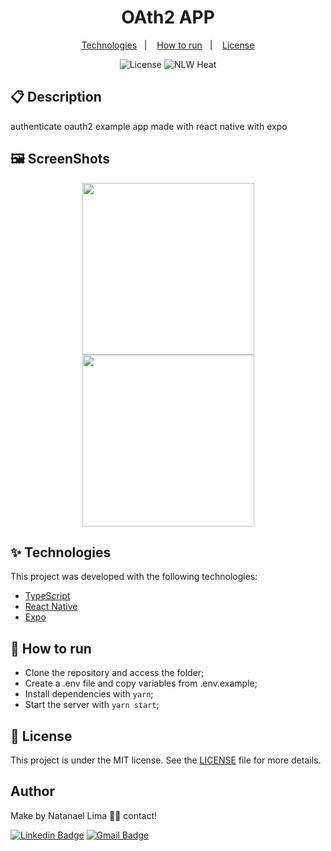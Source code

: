 <h1 align="center">OAth2 APP</h1>

<p align="center">
  <a href="#-technologies">Technologies</a>&nbsp;&nbsp;&nbsp;|&nbsp;&nbsp;&nbsp;
  <a href="#-How-to-run">How to run</a>&nbsp;&nbsp;&nbsp;|&nbsp;&nbsp;&nbsp;
  <a href="#-license">License</a>
</p>

<p align="center">
  <img alt="License" src="https://img.shields.io/static/v1?label=license&message=MIT&color=8257E5&labelColor=000000">
  <img src="https://img.shields.io/static/v1?label=example&message=pdf-report-generator&color=8257E5&labelColor=000000" alt="NLW Heat" />
</p>

## 📋 Description

authenticate oauth2 example app made with react native with expo 

## 🖼 ScreenShots

<p align='center'>
<img src='https://user-images.githubusercontent.com/52014318/141008305-1465a502-131b-44d9-9278-ca4d5be2e50a.png' width='275' />
<img src='https://user-images.githubusercontent.com/52014318/141008309-b2c5a599-6d46-4ed3-8f2b-b1db97364b0a.png' width='275' />
</p>

## ✨ Technologies

This project was developed with the following technologies:

- [TypeScript](https://www.typescriptlang.org/)
- [React Native](https://reactnative.dev/)
- [Expo](https://docs.expo.dev/)

## 🚀 How to run

- Clone the repository and access the folder;
- Create a .env file and copy variables from .env.example;
- Install dependencies with `yarn`;
- Start the server with `yarn start`;

## 📄 License

This project is under the MIT license. See the [LICENSE](LICENSE) file for more details.

## Author

Make by Natanael Lima 👋🏽 contact!

[![Linkedin Badge](https://img.shields.io/badge/-Natanelvich-blue?style=flat-square&logo=Linkedin&logoColor=white&link=https://www.linkedin.com/in/natanaelvich/)](https://www.linkedin.com/in/natanaelvich/)
[![Gmail Badge](https://img.shields.io/badge/-taelima1997@gmail.com-red?style=flat-square&link=mailto:taelima1997@gmail.com)](mailto:taelima1997@gmail.com)
